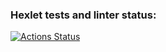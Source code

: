 ### Hexlet tests and linter status:
[![Actions Status](https://github.com/AChern0v/devops-for-programmers-project-76/workflows/hexlet-check/badge.svg)](https://github.com/AChern0v/devops-for-programmers-project-76/actions)